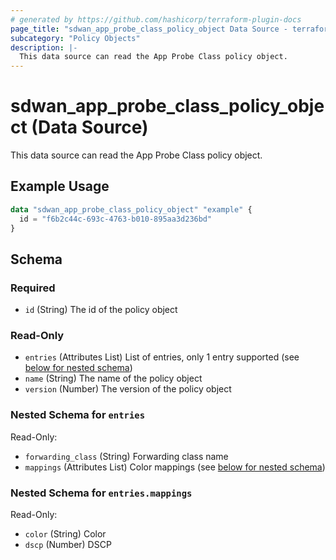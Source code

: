 ```yaml
---
# generated by https://github.com/hashicorp/terraform-plugin-docs
page_title: "sdwan_app_probe_class_policy_object Data Source - terraform-provider-sdwan"
subcategory: "Policy Objects"
description: |-
  This data source can read the App Probe Class policy object.
---
```


# sdwan_app_probe_class_policy_object (Data Source)

This data source can read the App Probe Class policy object.

## Example Usage

```terraform
data "sdwan_app_probe_class_policy_object" "example" {
  id = "f6b2c44c-693c-4763-b010-895aa3d236bd"
}
```

<!-- schema generated by tfplugindocs -->
## Schema

### Required

- `id` (String) The id of the policy object

### Read-Only

- `entries` (Attributes List) List of entries, only 1 entry supported (see [below for nested schema](#nestedatt--entries))
- `name` (String) The name of the policy object
- `version` (Number) The version of the policy object

<a id="nestedatt--entries"></a>
### Nested Schema for `entries`

Read-Only:

- `forwarding_class` (String) Forwarding class name
- `mappings` (Attributes List) Color mappings (see [below for nested schema](#nestedatt--entries--mappings))

<a id="nestedatt--entries--mappings"></a>
### Nested Schema for `entries.mappings`

Read-Only:

- `color` (String) Color
- `dscp` (Number) DSCP


